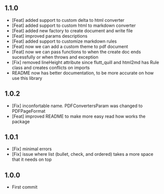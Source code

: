 ## 1.1.0

* [Feat] added support to custom delta to html converter
* [Feat] added support to custom html to markdown converter
* [Feat] added new factory to create document and write file
* [Feat] improved params descriptions
* [Feat] added support to customize markdown rules
* [Feat] now we can add a custom theme to pdf document
* [Feat] now we can pass functions to when the create doc ends sucessfully or when throws and exception
* [Fix] removed lineHeight attribute since flutt_quill and html2md has Rule class and creates conflicts on imports
* README now has better documentation, to be more accurate on how  use this library

## 1.0.2

* [Fix] inconfortable name. PDFConvertersParam was changed to PDFPageFormat
* [Feat] improved README to make more easy read how works the package

## 1.0.1

* [Fix] minimal errors
* [Fix] issue where list (bullet, check, and ordered) takes a more space that it needs on top  

## 1.0.0

* First commit 
